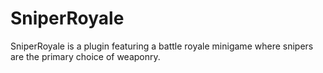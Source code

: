 # SniperRoyale
SniperRoyale is a plugin featuring a battle royale minigame where snipers are the primary choice of weaponry.
